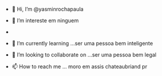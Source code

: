 - 👋 Hi, I’m @yasminrochapaula
- 👀 I’m intereste em ninguem  
- 





- 🌱 I’m currently learning ...ser uma pessoa bem inteligente
- 💞️ I’m looking to collaborate on ...ser uma pessoa bem legal
- 📫 How to reach me ... moro  em assis chateaubriand pr

<!---
yasminrochapaula/yasminrochapaula is a ✨ special ✨ repository because its `README.md` (this file) appears on your GitHub profile.
You can click the Preview link to take a look at your changes.
--->


